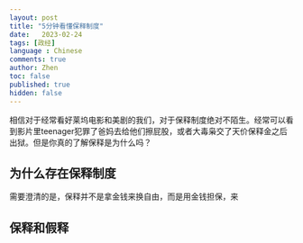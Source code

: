 ```yaml
---
layout: post
title: "5分钟看懂保释制度"
date:   2023-02-24
tags: [政经]
language : Chinese
comments: true
author: Zhen
toc: false
published: true
hidden: false
---
```

相信对于经常看好莱坞电影和美剧的我们，对于保释制度绝对不陌生。经常可以看到影片里teenager犯罪了爸妈去给他们擦屁股，或者大毒枭交了天价保释金之后出狱。但是你真的了解保释是为什么吗？

## 为什么存在保释制度
需要澄清的是，保释并不是拿金钱来换自由，而是用金钱担保，来



## 保释和假释

<!--stackedit_data:
eyJoaXN0b3J5IjpbLTE4ODU0MjA0NzksLTMxNjg4NTY3XX0=
-->